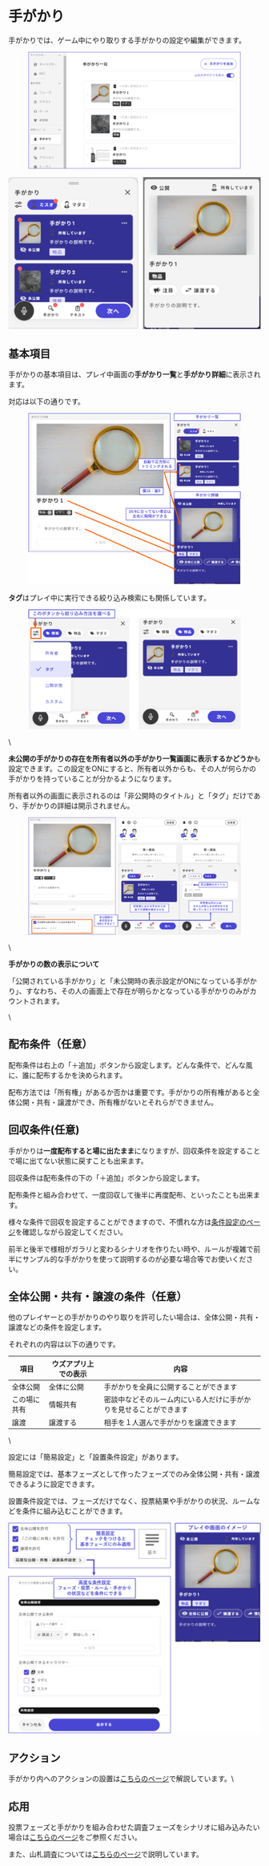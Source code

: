 # 手がかり

手がかりでは、ゲーム中にやり取りする手がかりの設定や編集ができます。

<figure><img src="../.gitbook/assets/image (130).png" alt=""><figcaption></figcaption></figure>

![](../images/clue1.png)

## 基本項目

手がかりの基本項目は、プレイ中画面の**手がかり一覧**と**手がかり詳細**に表示されます。

対応は以下の通りです。

<figure><img src="../.gitbook/assets/image (127).png" alt=""><figcaption></figcaption></figure>

**タグ**はプレイ中に実行できる絞り込み検索にも関係しています。

<figure><img src="../.gitbook/assets/image (128).png" alt=""><figcaption></figcaption></figure>

\\

**未公開の手がかりの存在を所有者以外の手がかり一覧画面に表示するかどうか**も設定できます。この設定をONにすると、所有者以外からも、その人が何らかの手がかりを持っていることが分かるようになります。

所有者以外の画面に表示されるのは「非公開時のタイトル」と「タグ」だけであり、手がかりの詳細は開示されません。

<figure><img src="../.gitbook/assets/image (129).png" alt=""><figcaption></figcaption></figure>

\\

**手がかりの数の表示について**

「公開されている手がかり」と「未公開時の表示設定がONになっている手がかり」、すなわち、その人の画面上で存在が明らかとなっている手がかりのみがカウントされます。

\\

## 配布条件（任意）

配布条件は右上の「＋追加」ボタンから設定します。どんな条件で、どんな風に、誰に配布するかを決められます。

配布方法では「所有権」があるか否かは重要です。手がかりの所有権があると全体公開・共有・譲渡ができ、所有権がないとそれらができません。

## 回収条件(任意)

手がかりは**一度配布すると場に出たまま**になりますが、回収条件を設定することで場に出てない状態に戻すことも出来ます。

回収条件は配布条件の下の「＋追加」ボタンから設定します。

配布条件と組み合わせて、一度回収して後半に再度配布、といったことも出来ます。

様々な条件で回収を設定することができますので、不慣れな方は[条件設定のページ](condition.md)を確認しながら設定してください。

前半と後半で様相がガラリと変わるシナリオを作りたい時や、ルールが複雑で前半にサンプル的な手がかりを使って説明するのが必要な場合等でお使いください。

## 全体公開・共有・譲渡の条件（任意）

他のプレイヤーとの手がかりのやり取りを許可したい場合は、全体公開・共有・譲渡などの条件を設定します。

それぞれの内容は以下の通りです。

| 項目     | ウズアプリ上での表示 | 内容                                |
| ------ | ---------- | --------------------------------- |
| 全体公開   | 全体に公開      | 手がかりを全員に公開することができます               |
| この場に共有 | 情報共有       | 密談中などそのルーム内にいる人だけに手がかりを見せることができます |
| 譲渡     | 譲渡する       | 相手を１人選んで手がかりを譲渡できます               |

\\

設定には「簡易設定」と「設置条件設定」があります。

簡易設定では、基本フェーズとして作ったフェーズでのみ全体公開・共有・譲渡できるように設定できます。

設置条件設定では、フェーズだけでなく、投票結果や手がかりの状況、ルームなどを条件に組み込むことができます。

![](../images/clue8.png)

## アクション

手がかり内へのアクションの設置は[こちらのページ](action.md)で解説しています。\\

## 応用

投票フェーズと手がかりを組み合わせた調査フェーズをシナリオに組み込みたい場合は[こちらのページ](../../../advanced/investigation.md)をご参照ください。

また、山札調査については[こちらのページ](../../../basic-features/decks.md)で説明しています。
